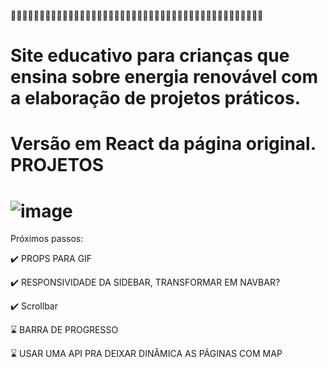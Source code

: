 🚧🚧🚧🚧🚧🚧🚧🚧🚧🚧🚧🚧🚧🚧🚧🚧🚧🚧🚧🚧🚧🚧🚧🚧🚧🚧🚧🚧🚧🚧🚧🚧🚧🚧🚧🚧🚧🚧🚧🚧🚧🚧🚧🚧

# Site educativo para crianças que ensina sobre energia renovável com a elaboração de projetos práticos.

Versão em React da página original.
PROJETOS
===================================================================================================
![image](https://user-images.githubusercontent.com/75763403/115097846-ee32f500-9f02-11eb-8767-1f56c6ac18f6.png)
===================================================================================================

Próximos passos: 

✔️ PROPS PARA GIF

✔️ RESPONSIVIDADE DA SIDEBAR, TRANSFORMAR EM NAVBAR?

✔️ Scrollbar

⌛ BARRA DE PROGRESSO

⌛ USAR UMA API PRA DEIXAR DINÂMICA AS PÁGINAS COM MAP
